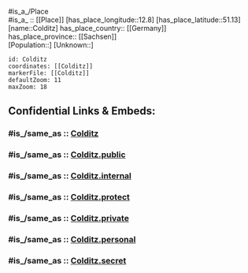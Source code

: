 ﻿---
confidential: public
isDeleted: false
location:
- 51.13
- 12.8
mapmarker: city
mapzoom:
- 7
- 12
SpocWebEntityId: 29640
tags:
- geo/City
type: City
---

#is_a_/Place  
#is_a_ :: [[Place]] 
[has_place_longitude::12.8] 
[has_place_latitude::51.13] 
[name::Colditz] 
has_place_country:: [[Germany]]  
has_place_province:: [[Sachsen]]  
[Population::] 
[Unknown::] 


```leaflet
id: Colditz
coordinates: [[Colditz]] 
markerFile: [[Colditz]] 
defaultZoom: 11 
maxZoom: 18
```


## Confidential Links & Embeds: 

### #is_/same_as :: [Colditz](/_Standards/Earth/Continent/Europe/Europe~Central/Germany/Germany~East/Sachsen/counties~Sachsen/Leipzig/cities~Leipzig/Colditz.md) 

### #is_/same_as :: [Colditz.public](/_public/Earth/Continent/Europe/Europe~Central/Germany/Germany~East/Sachsen/counties~Sachsen/Leipzig/cities~Leipzig/Colditz.public.md) 

### #is_/same_as :: [Colditz.internal](/_internal/Earth/Continent/Europe/Europe~Central/Germany/Germany~East/Sachsen/counties~Sachsen/Leipzig/cities~Leipzig/Colditz.internal.md) 

### #is_/same_as :: [Colditz.protect](/_protect/Earth/Continent/Europe/Europe~Central/Germany/Germany~East/Sachsen/counties~Sachsen/Leipzig/cities~Leipzig/Colditz.protect.md) 

### #is_/same_as :: [Colditz.private](/_private/Earth/Continent/Europe/Europe~Central/Germany/Germany~East/Sachsen/counties~Sachsen/Leipzig/cities~Leipzig/Colditz.private.md) 

### #is_/same_as :: [Colditz.personal](/_personal/Earth/Continent/Europe/Europe~Central/Germany/Germany~East/Sachsen/counties~Sachsen/Leipzig/cities~Leipzig/Colditz.personal.md) 

### #is_/same_as :: [Colditz.secret](/_secret/Earth/Continent/Europe/Europe~Central/Germany/Germany~East/Sachsen/counties~Sachsen/Leipzig/cities~Leipzig/Colditz.secret.md)

